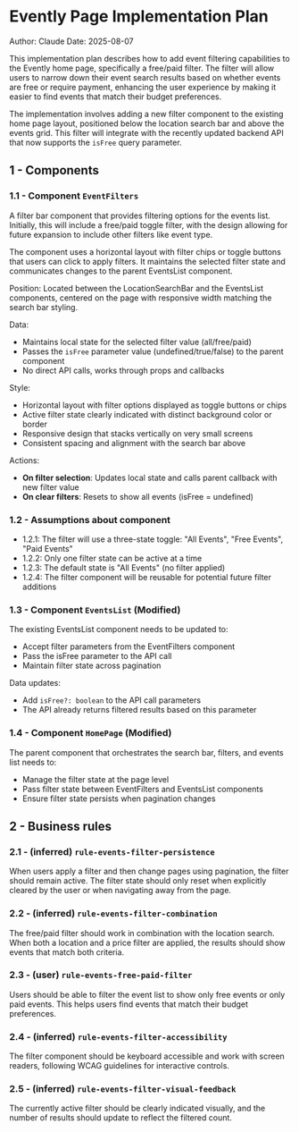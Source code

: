 # Evently Page Implementation Plan

Author: Claude
Date: 2025-08-07

This implementation plan describes how to add event filtering capabilities to the Evently home page, specifically a free/paid filter. The filter will allow users to narrow down their event search results based on whether events are free or require payment, enhancing the user experience by making it easier to find events that match their budget preferences.

The implementation involves adding a new filter component to the existing home page layout, positioned below the location search bar and above the events grid. This filter will integrate with the recently updated backend API that now supports the `isFree` query parameter.

## 1 - Components

### 1.1 - Component `EventFilters`

A filter bar component that provides filtering options for the events list. Initially, this will include a free/paid toggle filter, with the design allowing for future expansion to include other filters like event type.

The component uses a horizontal layout with filter chips or toggle buttons that users can click to apply filters. It maintains the selected filter state and communicates changes to the parent EventsList component.

Position: Located between the LocationSearchBar and the EventsList components, centered on the page with responsive width matching the search bar styling.

Data: 
- Maintains local state for the selected filter value (all/free/paid)
- Passes the `isFree` parameter value (undefined/true/false) to the parent component
- No direct API calls, works through props and callbacks

Style:
- Horizontal layout with filter options displayed as toggle buttons or chips
- Active filter state clearly indicated with distinct background color or border
- Responsive design that stacks vertically on very small screens
- Consistent spacing and alignment with the search bar above

Actions:
- **On filter selection**: Updates local state and calls parent callback with new filter value
- **On clear filters**: Resets to show all events (isFree = undefined)

### 1.2 - Assumptions about component

- 1.2.1: The filter will use a three-state toggle: "All Events", "Free Events", "Paid Events"
- 1.2.2: Only one filter state can be active at a time
- 1.2.3: The default state is "All Events" (no filter applied)
- 1.2.4: The filter component will be reusable for potential future filter additions

### 1.3 - Component `EventsList` (Modified)

The existing EventsList component needs to be updated to:
- Accept filter parameters from the EventFilters component
- Pass the isFree parameter to the API call
- Maintain filter state across pagination

Data updates:
- Add `isFree?: boolean` to the API call parameters
- The API already returns filtered results based on this parameter

### 1.4 - Component `HomePage` (Modified)

The parent component that orchestrates the search bar, filters, and events list needs to:
- Manage the filter state at the page level
- Pass filter state between EventFilters and EventsList components
- Ensure filter state persists when pagination changes

## 2 - Business rules

### 2.1 - (inferred) `rule-events-filter-persistence`

When users apply a filter and then change pages using pagination, the filter should remain active. The filter state should only reset when explicitly cleared by the user or when navigating away from the page.

### 2.2 - (inferred) `rule-events-filter-combination`

The free/paid filter should work in combination with the location search. When both a location and a price filter are applied, the results should show events that match both criteria.

### 2.3 - (user) `rule-events-free-paid-filter`

Users should be able to filter the event list to show only free events or only paid events. This helps users find events that match their budget preferences.

### 2.4 - (inferred) `rule-events-filter-accessibility`

The filter component should be keyboard accessible and work with screen readers, following WCAG guidelines for interactive controls.

### 2.5 - (inferred) `rule-events-filter-visual-feedback`

The currently active filter should be clearly indicated visually, and the number of results should update to reflect the filtered count.